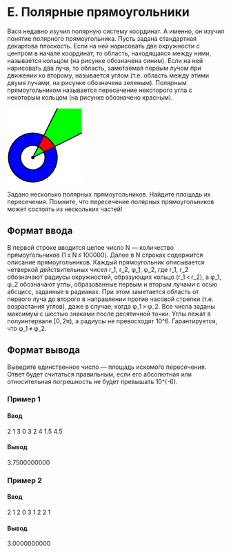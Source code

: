 # E. Полярные прямоугольники

Вася недавно изучил полярную систему координат. А именно, он изучил понятие полярного прямоугольника. Пусть задана стандартная декартова плоскость. Если на ней нарисовать две окружности с центром в начале координат, то область, находящаяся между ними, называется кольцом (на рисунке обозначена синим). Если на ней нарисовать два луча, то область, заметаемая первым лучом при движении ко второму, называется углом (т.е. область между этими двумя лучами, на рисунке обозначена зеленым). Полярным прямоугольником называется пересечение некоторого угла с некоторым кольцом (на рисунке обозначено красным).

![Picture](image.png)

Задано несколько полярных прямоугольников. Найдите площадь их пересечения. Помните, что пересечение полярных прямоугольников может состоять из нескольких частей!

## Формат ввода

В первой строке вводится целое число N — количество прямоугольников (1 ≤ N ≤ 100000). Далее в N строках содержится описание прямоугольников. Каждый прямоугольник описывается четверкой действительных чисел r_1, r_2, φ_1, φ_2, где r_1, r_2 обозначают радиусы окружностей, образующих кольцо (r_1 < r_2), а φ_1, φ_2 обозначают углы, образованные первым и вторым лучами с осью абсцисс, заданные в радианах. При этом заметается область от первого луча до второго в направлении против часовой стрелки (т.е. возрастания углов), даже в случае, когда φ_1 > φ_2. Все числа заданы максимум с шестью знаками после десятичной точки. Углы лежат в полуинтервале [0, 2π), а радиусы не превосходят 10^6. Гарантируется, что φ_1 ≠ φ_2.

## Формат вывода

Выведите единственное число — площадь искомого пересечения. Ответ будет считаться правильным, если его абсолютная или относительная погрешность не будет превышать 10^(-6).

### Пример 1

#### Ввод
2
1 3 0 3
2 4 1.5 4.5

#### Вывод
3.7500000000

### Пример 2

#### Ввод
2
1 2 0 3
1 2 2 1

#### Вывод
3.0000000000
